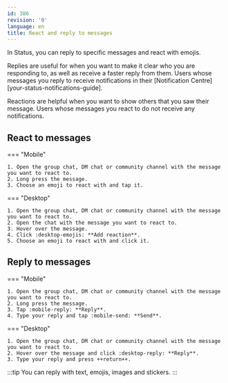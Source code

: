 ```yaml
---
id: 386
revision: '0'
language: en
title: React and reply to messages
---
```


In Status, you can reply to specific messages and react with emojis.

Replies are useful for when you want to make it clear who you are responding to, as well as receive a faster reply from them. Users whose messages you reply to receive notifications in their [Notification Centre][your-status-notifications-guide].

Reactions are helpful when you want to show others that you saw their message. Users whose messages you react to do not receive any notifications.

## React to messages

=== "Mobile"

    1. Open the group chat, DM chat or community channel with the message you want to react to.
    2. Long press the message.
    3. Choose an emoji to react with and tap it.

=== "Desktop"

    1. Open the group chat, DM chat or community channel with the message you want to react to.
    2. Open the chat with the message you want to react to.
    3. Hover over the message.
    4. Click :desktop-emojis: **Add reaction**.
    5. Choose an emoji to react with and click it.

## Reply to messages

=== "Mobile"

    1. Open the group chat, DM chat or community channel with the message you want to react to.
    2. Long press the message.
    3. Tap :mobile-reply: **Reply**.
    4. Type your reply and tap :mobile-send: **Send**.

=== "Desktop"

    1. Open the group chat, DM chat or community channel with the message you want to react to.
    2. Hover over the message and click :desktop-reply: **Reply**.
    3. Type your reply and press ++return++.

:::tip
You can reply with text, emojis, images and stickers.
:::

